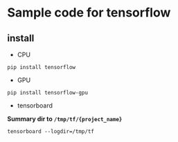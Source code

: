 # Sample code for tensorflow


## install 

- CPU

```
pip install tensorflow
```

- GPU

```
pip install tensorflow-gpu
```


- tensorboard

**Summary dir to `/tmp/tf/{project_name}`**
```
tensorboard --logdir=/tmp/tf
```
